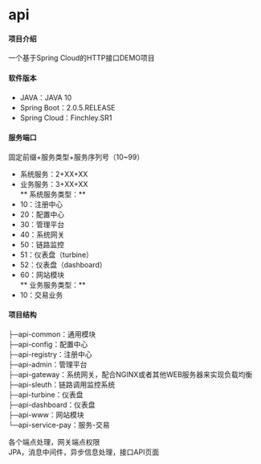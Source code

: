 # api

#### 项目介绍
一个基于Spring Cloud的HTTP接口DEMO项目

#### 软件版本
* JAVA：JAVA 10
* Spring Boot：2.0.5.RELEASE
* Spring Cloud：Finchley.SR1

#### 服务端口
固定前缀+服务类型+服务序列号（10~99）  
* 系统服务：2+XX+XX  
* 业务服务：3+XX+XX  
** 系统服务类型：** 
* 10：注册中心
* 20：配置中心
* 30：管理平台
* 40：系统网关
* 50：链路监控
* 51：仪表盘（turbine）
* 52：仪表盘（dashboard）
* 60：网站模块  
** 业务服务类型：** 
* 10：交易业务

#### 项目结构
├─api-common：通用模块  
├─api-config：配置中心  
├─api-registry：注册中心  
├─api-admin：管理平台  
├─api-gateway：系统网关，配合NGINX或者其他WEB服务器来实现负载均衡  
├─api-sleuth：链路调用监控系统  
├─api-turbine：仪表盘  
├─api-dashboard：仪表盘  
├─api-www：网站模块  
└─api-service-pay：服务-交易  

各个端点处理，网关端点权限  
JPA，消息中间件，异步信息处理，接口API页面
